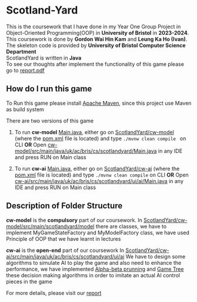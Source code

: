 # Scotland-Yard

This is the coursework that I have done in my Year One Group Project in Object-Oriented Programming(OOP) in **University of Bristol** in **2023-2024**. <br />
This coursework is done by **Gordon Wai Hin Kam** and **Leung Ka Ho (Ivan)**. <br />
The skeleton code is provided by **University of Bristol Computer Science Department** <br />
ScotlandYard is written in **Java** <br />
To see our thoughts after implement the functionality of this game please go to [report.pdf](report.pdf)

## How do I run this game 

To Run this game please install [Apache Maven](https://maven.apache.org/), since this project use Maven as build system 

There are two versions of this game

1. To run **cw-model** [Main.java](cw-model/src/main/java/uk/ac/bris/cs/scotlandyard/Main.java), either go on [ScotlandYard/cw-model](cw-model) (where the [pom.xml](cw-model/pom.xml) file is located) and type `./mvnw clean compile ` on CLI **OR** Open [cw-model/src/main/java/uk/ac/bris/cs/scotlandyard/Main.java](cw-model/src/main/java/uk/ac/bris/cs/scotlandyard/Main.java) in any IDE and press RUN on Main class

2. To run **cw-ai** [Main.java](cw-ai/src/main/java/uk/ac/bris/cs/scotlandyard/ui/ai/Main.java), either go on [ScotlandYard/cw-ai](cw-ai) (where the [pom.xml](cw-ai/pom.xml) file is located) and type `./mvnw clean compile` on CLI **OR** Open [cw-ai/src/main/java/uk/ac/bris/cs/scotlandyard/ui/ai/Main.java](cw-ai/src/main/java/uk/ac/bris/cs/scotlandyard/ui/ai/Main.java) in any IDE and press RUN on Main class

## Description of Folder Structure

**cw-model** is the **compulsory** part of our coursework.
In [ScotlandYard/cw-model/src/main/scotlandyard/model](cw-model/src/main/scotlandyard/model)
there are classes, we have to implement MyGameStateFactory and MyModelFactory class, we have used Principle of OOP that we have learnt in lectures

**cw-ai** is the **open-end** part of our coursework
In [ScotlandYard/cw-ai/src/main/java/uk/ac/bris/cs/scotlandyard/ui/ai](cw-ai/src/main/java/uk/ac/bris/cs/scotlandyard/ui/ai)
We have to design some algorithms to simulate AI to play the game and also need to enhance the performance, we have implemented [Alpha-beta prunning](https://en.wikipedia.org/wiki/Alpha%E2%80%93beta_pruning) and [Game Tree](https://en.wikipedia.org/wiki/Game_tree) these decision making algorithms in order to imitate an actual AI control pieces in the game

For more details, please visit our [report](report.pdf)